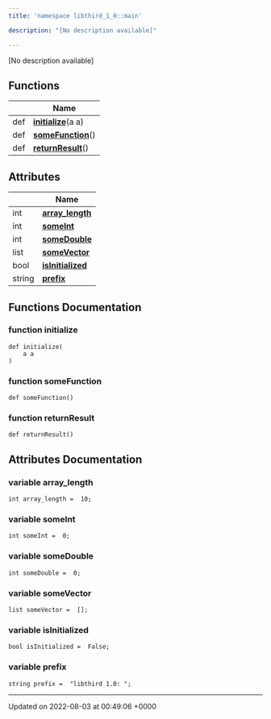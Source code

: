 ```yaml
---
title: 'namespace libthird_1_0::main'

description: "[No description available]"

---
```







[No description available]

## Functions

|                | Name           |
| -------------- | -------------- |
| def | **[initialize](/documentation/code/main/namespaces/namespacelibthird__1__0_1_1main/#function-initialize)**(a a) |
| def | **[someFunction](/documentation/code/main/namespaces/namespacelibthird__1__0_1_1main/#function-somefunction)**() |
| def | **[returnResult](/documentation/code/main/namespaces/namespacelibthird__1__0_1_1main/#function-returnresult)**() |

## Attributes

|                | Name           |
| -------------- | -------------- |
| int | **[array_length](/documentation/code/main/namespaces/namespacelibthird__1__0_1_1main/#variable-array-length)**  |
| int | **[someInt](/documentation/code/main/namespaces/namespacelibthird__1__0_1_1main/#variable-someint)**  |
| int | **[someDouble](/documentation/code/main/namespaces/namespacelibthird__1__0_1_1main/#variable-somedouble)**  |
| list | **[someVector](/documentation/code/main/namespaces/namespacelibthird__1__0_1_1main/#variable-somevector)**  |
| bool | **[isInitialized](/documentation/code/main/namespaces/namespacelibthird__1__0_1_1main/#variable-isinitialized)**  |
| string | **[prefix](/documentation/code/main/namespaces/namespacelibthird__1__0_1_1main/#variable-prefix)**  |


## Functions Documentation

### function initialize

```
def initialize(
    a a
)
```


### function someFunction

```
def someFunction()
```


### function returnResult

```
def returnResult()
```



## Attributes Documentation

### variable array_length

```
int array_length =  10;
```


### variable someInt

```
int someInt =  0;
```


### variable someDouble

```
int someDouble =  0;
```


### variable someVector

```
list someVector =  [];
```


### variable isInitialized

```
bool isInitialized =  False;
```


### variable prefix

```
string prefix =  "libthird 1.0: ";
```





-------------------------------

Updated on 2022-08-03 at 00:49:06 +0000